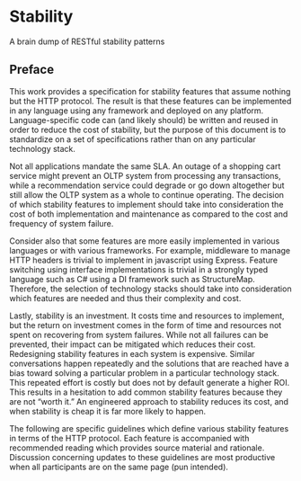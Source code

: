 # Stability
A brain dump of RESTful stability patterns

## Preface
This work provides a specification for stability features that assume nothing but the HTTP protocol.  The result is that these features can be implemented in any language using any framework and deployed on any platform.  Language-specific code can (and likely should) be written and reused in order to reduce the cost of stability, but the purpose of this document is to standardize on a set of specifications rather than on any particular technology stack.

Not all applications mandate the same SLA.  An outage of a shopping cart service might prevent an OLTP system from processing any transactions, while a recommendation service could degrade or go down altogether but still allow the OLTP system as a whole to continue operating.  The decision of which stability features to implement should take into consideration the cost of both implementation and maintenance as compared to the cost and frequency of system failure.

Consider also that some features are more easily implemented in various languages or with various frameworks.  For example, middleware to manage HTTP headers is trivial to implement in javascript using Express.  Feature switching using interface implementations is trivial in a strongly typed language such as C# using a DI framework such as StructureMap.  Therefore, the selection of technology stacks should take into consideration which features are needed and thus their complexity and cost.

Lastly, stability is an investment.  It costs time and resources to implement, but the return on investment comes in the form of time and resources not spent on recovering from system failures.  While not all failures can be prevented, their impact can be mitigated which reduces their cost.  Redesigning stability features in each system is expensive.  Similar conversations happen repeatedly and the solutions that are reached have a bias toward solving a particular problem in a particular technology stack.  This repeated effort is costly but does not by default generate a higher ROI.  This results in a hesitation to add common stability features because they are not “worth it.”  An engineered approach to stability reduces its cost, and when stability is cheap it is far more likely to happen.

The following are specific guidelines which define various stability features in terms of the HTTP protocol.  Each feature is accompanied with recommended reading which provides source material and rationale.  Discussion concerning updates to these guidelines are most productive when all participants are on the same page (pun intended).